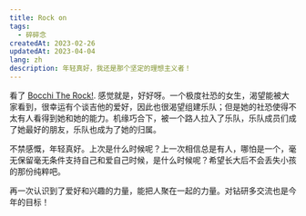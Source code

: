 ```yaml
---
title: Rock on 
tags: 
  - 碎碎念
createdAt: 2023-02-26
updatedAt: 2023-04-04
lang: zh
description: 年轻真好，我还是那个坚定的理想主义者！
---
```


看了 [Bocchi The Rock!](https://en.wikipedia.org/wiki/Bocchi_the_Rock!). 感觉就是，好好呀。一个极度社恐的女生，渴望能被大家看到，很幸运有个谈吉他的爱好，因此也很渴望组建乐队；但是她的社恐使得不太有人看得到她和她的能力。机缘巧合下，被一个路人拉入了乐队，乐队成员们成了她最好的朋友，乐队也成为了她的归属。

不禁感慨，年轻真好。上次是什么时候呢？上一次相信总是有人，哪怕是一个，毫无保留毫无条件支持自己和爱自己时候，是什么时候呢？希望长大后不会丢失小孩的那份纯粹吧。

再一次认识到了爱好和兴趣的力量，能把人聚在一起的力量。对钻研多交流也是今年的目标！
